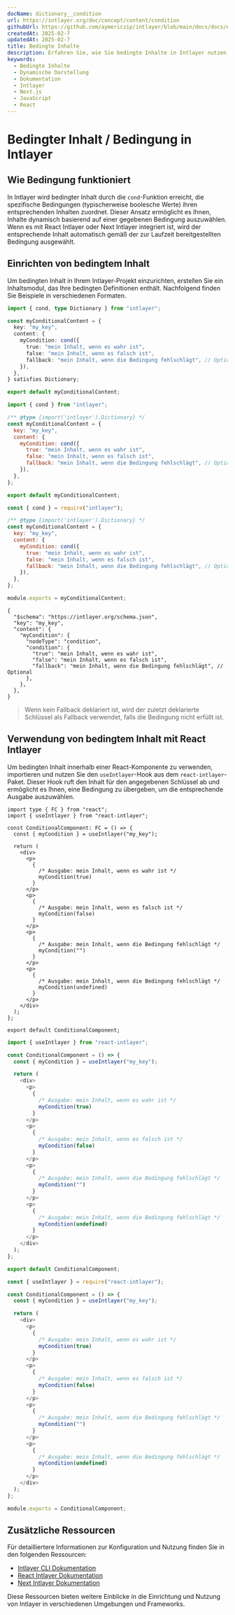 ```yaml
---
docName: dictionary__condition
url: https://intlayer.org/doc/concept/content/condition
githubUrl: https://github.com/aymericzip/intlayer/blob/main/docs/docs/en/dictionary/condition.md
createdAt: 2025-02-7
updatedAt: 2025-02-7
title: Bedingte Inhalte
description: Erfahren Sie, wie Sie bedingte Inhalte in Intlayer nutzen können, um Inhalte dynamisch basierend auf bestimmten Bedingungen anzuzeigen. Folgen Sie dieser Dokumentation, um Bedingungen effizient in Ihr Projekt zu integrieren.
keywords:
  - Bedingte Inhalte
  - Dynamische Darstellung
  - Dokumentation
  - Intlayer
  - Next.js
  - JavaScript
  - React
---
```


# Bedingter Inhalt / Bedingung in Intlayer

## Wie Bedingung funktioniert

In Intlayer wird bedingter Inhalt durch die `cond`-Funktion erreicht, die spezifische Bedingungen (typischerweise boolesche Werte) ihren entsprechenden Inhalten zuordnet. Dieser Ansatz ermöglicht es Ihnen, Inhalte dynamisch basierend auf einer gegebenen Bedingung auszuwählen. Wenn es mit React Intlayer oder Next Intlayer integriert ist, wird der entsprechende Inhalt automatisch gemäß der zur Laufzeit bereitgestellten Bedingung ausgewählt.

## Einrichten von bedingtem Inhalt

Um bedingten Inhalt in Ihrem Intlayer-Projekt einzurichten, erstellen Sie ein Inhaltsmodul, das Ihre bedingten Definitionen enthält. Nachfolgend finden Sie Beispiele in verschiedenen Formaten.

```typescript fileName="**/*.content.ts" contentDeclarationFormat="typescript"
import { cond, type Dictionary } from "intlayer";

const myConditionalContent = {
  key: "my_key",
  content: {
    myCondition: cond({
      true: "mein Inhalt, wenn es wahr ist",
      false: "mein Inhalt, wenn es falsch ist",
      fallback: "mein Inhalt, wenn die Bedingung fehlschlägt", // Optional
    }),
  },
} satisfies Dictionary;

export default myConditionalContent;
```

```javascript fileName="**/*.content.mjs" contentDeclarationFormat="esm"
import { cond } from "intlayer";

/** @type {import('intlayer').Dictionary} */
const myConditionalContent = {
  key: "my_key",
  content: {
    myCondition: cond({
      true: "mein Inhalt, wenn es wahr ist",
      false: "mein Inhalt, wenn es falsch ist",
      fallback: "mein Inhalt, wenn die Bedingung fehlschlägt", // Optional
    }),
  },
};

export default myConditionalContent;
```

```javascript fileName="**/*.content.cjs" contentDeclarationFormat="commonjs"
const { cond } = require("intlayer");

/** @type {import('intlayer').Dictionary} */
const myConditionalContent = {
  key: "my_key",
  content: {
    myCondition: cond({
      true: "mein Inhalt, wenn es wahr ist",
      false: "mein Inhalt, wenn es falsch ist",
      fallback: "mein Inhalt, wenn die Bedingung fehlschlägt", // Optional
    }),
  },
};

module.exports = myConditionalContent;
```

```json5 fileName="**/*.content.json" contentDeclarationFormat="json"
{
  "$schema": "https://intlayer.org/schema.json",
  "key": "my_key",
  "content": {
    "myCondition": {
      "nodeType": "condition",
      "condition": {
        "true": "mein Inhalt, wenn es wahr ist",
        "false": "mein Inhalt, wenn es falsch ist",
        "fallback": "mein Inhalt, wenn die Bedingung fehlschlägt", // Optional
      },
    },
  },
}
```

> Wenn kein Fallback deklariert ist, wird der zuletzt deklarierte Schlüssel als Fallback verwendet, falls die Bedingung nicht erfüllt ist.

## Verwendung von bedingtem Inhalt mit React Intlayer

Um bedingten Inhalt innerhalb einer React-Komponente zu verwenden, importieren und nutzen Sie den `useIntlayer`-Hook aus dem `react-intlayer`-Paket. Dieser Hook ruft den Inhalt für den angegebenen Schlüssel ab und ermöglicht es Ihnen, eine Bedingung zu übergeben, um die entsprechende Ausgabe auszuwählen.

```tsx fileName="**/*.tsx" codeFormat="typescript"
import type { FC } from "react";
import { useIntlayer } from "react-intlayer";

const ConditionalComponent: FC = () => {
  const { myCondition } = useIntlayer("my_key");

  return (
    <div>
      <p>
        {
          /* Ausgabe: mein Inhalt, wenn es wahr ist */
          myCondition(true)
        }
      </p>
      <p>
        {
          /* Ausgabe: mein Inhalt, wenn es falsch ist */
          myCondition(false)
        }
      </p>
      <p>
        {
          /* Ausgabe: mein Inhalt, wenn die Bedingung fehlschlägt */
          myCondition("")
        }
      </p>
      <p>
        {
          /* Ausgabe: mein Inhalt, wenn die Bedingung fehlschlägt */
          myCondition(undefined)
        }
      </p>
    </div>
  );
};

export default ConditionalComponent;
```

```javascript fileName="**/*.mjx" codeFormat="esm"
import { useIntlayer } from "react-intlayer";

const ConditionalComponent = () => {
  const { myCondition } = useIntlayer("my_key");

  return (
    <div>
      <p>
        {
          /* Ausgabe: mein Inhalt, wenn es wahr ist */
          myCondition(true)
        }
      </p>
      <p>
        {
          /* Ausgabe: mein Inhalt, wenn es falsch ist */
          myCondition(false)
        }
      </p>
      <p>
        {
          /* Ausgabe: mein Inhalt, wenn die Bedingung fehlschlägt */
          myCondition("")
        }
      </p>
      <p>
        {
          /* Ausgabe: mein Inhalt, wenn die Bedingung fehlschlägt */
          myCondition(undefined)
        }
      </p>
    </div>
  );
};

export default ConditionalComponent;
```

```javascript fileName="**/*.cjs" codeFormat="commonjs"
const { useIntlayer } = require("react-intlayer");

const ConditionalComponent = () => {
  const { myCondition } = useIntlayer("my_key");

  return (
    <div>
      <p>
        {
          /* Ausgabe: mein Inhalt, wenn es wahr ist */
          myCondition(true)
        }
      </p>
      <p>
        {
          /* Ausgabe: mein Inhalt, wenn es falsch ist */
          myCondition(false)
        }
      </p>
      <p>
        {
          /* Ausgabe: mein Inhalt, wenn die Bedingung fehlschlägt */
          myCondition("")
        }
      </p>
      <p>
        {
          /* Ausgabe: mein Inhalt, wenn die Bedingung fehlschlägt */
          myCondition(undefined)
        }
      </p>
    </div>
  );
};

module.exports = ConditionalComponent;
```

## Zusätzliche Ressourcen

Für detailliertere Informationen zur Konfiguration und Nutzung finden Sie in den folgenden Ressourcen:

- [Intlayer CLI Dokumentation](https://github.com/aymericzip/intlayer/blob/main/docs/docs/de/intlayer_cli.md)
- [React Intlayer Dokumentation](https://github.com/aymericzip/intlayer/blob/main/docs/docs/de/intlayer_with_create_react_app.md)
- [Next Intlayer Dokumentation](https://github.com/aymericzip/intlayer/blob/main/docs/docs/de/intlayer_with_nextjs_15.md)

Diese Ressourcen bieten weitere Einblicke in die Einrichtung und Nutzung von Intlayer in verschiedenen Umgebungen und Frameworks.
